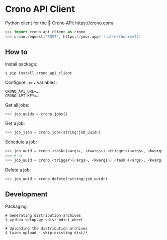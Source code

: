 # Crono API Client

Python client for the 🔮 Crono API: https://crono.com/

```python
>>> import crono_api_client as crono
>>> crono.request('POST', https://your.app/').after(hours=42)
```

## How to

Install package:
```console
$ pip install crono_api_client
```

Configure `.env` variables:
```
CRONO_API_URL=… 
CRONO_API_KEY=…
```

Get all jobs:
```python
>>> job_uuids = crono.jobs()
```

Get a job:
```python
>>> job_json = crono.job(<string:job_uuid>)
```

Schedule a job:
```python
>>> job_uuid = crono.<task>(<args>, <kwargs>).<trigger>(<args>, <kwargs>)
>>> # or
>>> job_uuid = crono.<trigger>(<args>, <kwargs>).<task>(<args>, <kwargs>)
```

Delete a job:
```python
>>> job_uuid = crono.delete(<string:job_uuid>)
```

## Development

Packaging

```console
# Generating distribution archives
$ python setup.py sdist bdist_wheel

# Uploading the distribution archives
$ twine upload --skip-existing dist/*
```
